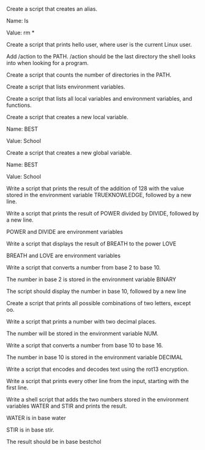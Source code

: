 Create a script that creates an alias.

Name: ls

Value: rm *

Create a script that prints hello user, where user is the current Linux user.



Add /action to the PATH. /action should be the last directory the shell looks into when looking for a program.



Create a script that counts the number of directories in the PATH.



Create a script that lists environment variables.



Create a script that lists all local variables and environment variables, and functions.



Create a script that creates a new local variable.



Name: BEST

Value: School

Create a script that creates a new global variable.

Name: BEST

Value: School

Write a script that prints the result of the addition of 128 with the value stored in the environment variable TRUEKNOWLEDGE, followed by a new line.



Write a script that prints the result of POWER divided by DIVIDE, followed by a new line.



POWER and DIVIDE are environment variables

Write a script that displays the result of BREATH to the power LOVE

BREATH and LOVE are environment variables

Write a script that converts a number from base 2 to base 10.

The number in base 2 is stored in the environment variable BINARY

The script should display the number in base 10, followed by a new line

Create a script that prints all possible combinations of two letters, except oo.



Write a script that prints a number with two decimal places.



The number will be stored in the environment variable NUM.



Write a script that converts a number from base 10 to base 16.

The number in base 10 is stored in the environment variable DECIMAL

Write a script that encodes and decodes text using the rot13 encryption.



Write a script that prints every other line from the input, starting with the first line.



Write a shell script that adds the two numbers stored in the environment variables WATER and STIR and prints the result.



WATER is in base water

STIR is in base stir.

The result should be in base bestchol
